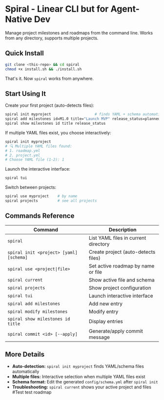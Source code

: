 # Spiral - Linear CLI but for Agent-Native Dev

Manage project milestones and roadmaps from the command line. Works from any directory, supports multiple projects. 

## Quick Install

```bash
git clone <this-repo> && cd spiral
chmod +x install.sh && ./install.sh
```

That's it. Now `spiral` works from anywhere.

## Start Using It

Create your first project (auto-detects files):
```bash
spiral init myproject                    # finds YAML + schema automatically
spiral add milestones id=M1.0 title="Launch MVP" release_status=planned
spiral show milestones id title release_status
```

If multiple YAML files exist, you choose interactively:
```bash
spiral init myproject
# 🔍 Multiple YAML files found:
# 1. roadmap.yml
# 2. project.yml
# Choose YAML file (1-2): 1
```

Launch the interactive interface:
```bash
spiral tui
```

Switch between projects:
```bash
spiral use myproject    # by name
spiral projects         # see all projects
```

## Commands Reference

| Command | Description |
|---------|-------------|
| `spiral` | List YAML files in current directory |
| `spiral init <project> [yaml] [schema]` | Create project (auto-detects files) |
| `spiral use <project\|file>` | Set active roadmap by name or file |
| `spiral current` | Show active file and schema |
| `spiral projects` | Show project configuration |
| `spiral tui` | Launch interactive interface |
| `spiral add milestones` | Add new entry |
| `spiral modify milestones` | Modify entry |
| `spiral show milestones id title` | Display entries |
| `spiral commit <id> [--apply]` | Generate/apply commit message |

## More Details

- **Auto-detection:** `spiral init myproject` finds YAML/schema files automatically
- **Multiple files:** Interactive selection when multiple YAML files exist  
- **Schema format:** Edit the generated `config/schema.yml` after `spiral init`
- **Troubleshooting:** `spiral current` shows your active project and files
#Test
test roadmap
